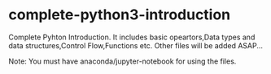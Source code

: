 # complete-python3-introduction
Complete Pyhton Introduction. It includes basic opeartors,Data types and data structures,Control Flow,Functions etc.
Other files will be added ASAP...

Note: You must have anaconda/jupyter-notebook for using the files.
